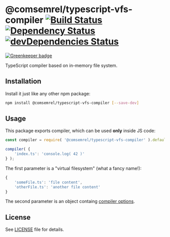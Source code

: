 # @comsemrel/typescript-vfs-compiler [![Build Status](https://travis-ci.org/ComSemRel/typescript-vfs-compiler.svg?branch=master)](https://travis-ci.org/ComSemRel/typescript-vfs-compiler) [![Dependency Status](https://david-dm.org/ComSemRel/typescript-vfs-compiler.svg)](https://david-dm.org/ComSemRel/typescript-vfs-compiler) [![devDependencies Status](https://david-dm.org/ComSemRel/typescript-vfs-compiler/dev-status.svg)](https://david-dm.org/ComSemRel/typescript-vfs-compiler?type=dev)

[![Greenkeeper badge](https://badges.greenkeeper.io/ComSemRel/typescript-vfs-compiler.svg)](https://greenkeeper.io/)

TypeScript compiler based on in-memory file system.

## Installation

Install it just like any other npm package:

```bash
npm install @comsemrel/typescript-vfs-compiler [--save-dev]
```

## Usage

This package exports compiler, which can be used **only** inside JS code:

```javascript
const compiler = require( '@comsemrel/typescript-vfs-compiler' ).default;

compiler( {
	'index.ts': 'console.log( 42 )'
} );
```

The first parameter is a "virtual filesystem" (what a fancy name!):

```javascript
{
	'someFile.ts': 'file content',
	'otherFile.ts': 'another file content'
}
```

The second parameter is an object containg [compiler options](https://www.typescriptlang.org/docs/handbook/compiler-options.html).

## License

See [LICENSE](./LICENSE) file for details.
